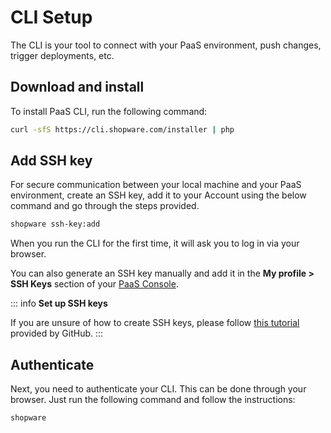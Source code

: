 # CLI Setup

The CLI is your tool to connect with your PaaS environment, push changes, trigger deployments, etc.

## Download and install

To install PaaS CLI, run the following command:

```sh
curl -sfS https://cli.shopware.com/installer | php
```

## Add SSH key

For secure communication between your local machine and your PaaS environment, create an SSH key, add it to your Account using the below command and go through the steps provided.

```sh
shopware ssh-key:add
```

When you run the CLI for the first time, it will ask you to log in via your browser.

You can also generate an SSH key manually and add it in the **My profile > SSH Keys** section of your [PaaS Console](https://console.shopware.com/).

::: info
**Set up SSH keys**

If you are unsure of how to create SSH keys, please follow [this tutorial](https://docs.github.com/en/authentication/connecting-to-github-with-ssh/generating-a-new-ssh-key-and-adding-it-to-the-ssh-agent) provided by GitHub.
:::

## Authenticate

Next, you need to authenticate your CLI. This can be done through your browser. Just run the following command and follow the instructions:

```sh
shopware
```

